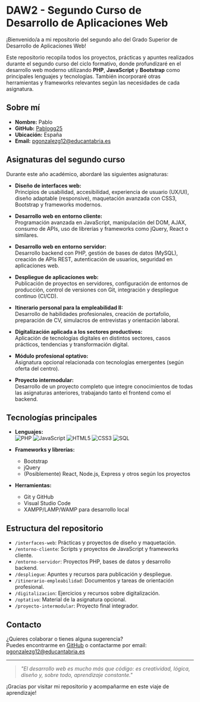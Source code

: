 # DAW2 - Segundo Curso de Desarrollo de Aplicaciones Web

¡Bienvenido/a a mi repositorio del segundo año del Grado Superior de Desarrollo de Aplicaciones Web!

Este repositorio recopila todos los proyectos, prácticas y apuntes realizados durante el segundo curso del ciclo formativo, donde profundizaré en el desarrollo web moderno utilizando **PHP**, **JavaScript** y **Bootstrap** como principales lenguajes y tecnologías. También incorporaré otras herramientas y frameworks relevantes según las necesidades de cada asignatura.

## Sobre mí

- **Nombre:** Pablo
- **GitHub:** [Pablogg25](https://github.com/Pablogg25)
- **Ubicación:** España
- **Email:** pgonzalezg12@educantabria.es

## Asignaturas del segundo curso

Durante este año académico, abordaré las siguientes asignaturas:

- **Diseño de interfaces web:**  
  Principios de usabilidad, accesibilidad, experiencia de usuario (UX/UI), diseño adaptable (responsive), maquetación avanzada con CSS3, Bootstrap y frameworks modernos.

- **Desarrollo web en entorno cliente:**  
  Programación avanzada en JavaScript, manipulación del DOM, AJAX, consumo de APIs, uso de librerías y frameworks como jQuery, React o similares.

- **Desarrollo web en entorno servidor:**  
  Desarrollo backend con PHP, gestión de bases de datos (MySQL), creación de APIs REST, autenticación de usuarios, seguridad en aplicaciones web.

- **Despliegue de aplicaciones web:**  
  Publicación de proyectos en servidores, configuración de entornos de producción, control de versiones con Git, integración y despliegue continuo (CI/CD).

- **Itinerario personal para la empleabilidad II:**  
  Desarrollo de habilidades profesionales, creación de portafolio, preparación de CV, simulacros de entrevistas y orientación laboral.

- **Digitalización aplicada a los sectores productivos:**  
  Aplicación de tecnologías digitales en distintos sectores, casos prácticos, tendencias y transformación digital.

- **Módulo profesional optativo:**  
  Asignatura opcional relacionada con tecnologías emergentes (según oferta del centro).

- **Proyecto intermodular:**  
  Desarrollo de un proyecto completo que integre conocimientos de todas las asignaturas anteriores, trabajando tanto el frontend como el backend.

## Tecnologías principales

- **Lenguajes:**  
  ![PHP](https://img.shields.io/badge/PHP-777BB4?logo=php&logoColor=white) 
  ![JavaScript](https://img.shields.io/badge/JavaScript-F7DF1E?logo=javascript&logoColor=black)
  ![HTML5](https://img.shields.io/badge/HTML5-E34F26?logo=html5&logoColor=white)
  ![CSS3](https://img.shields.io/badge/CSS3-1572B6?logo=css3&logoColor=white)
  ![SQL](https://img.shields.io/badge/SQL-4479A1?logo=mysql&logoColor=white)

- **Frameworks y librerías:**
  - Bootstrap
  - jQuery
  - (Posiblemente) React, Node.js, Express y otros según los proyectos

- **Herramientas:**
  - Git y GitHub
  - Visual Studio Code
  - XAMPP/LAMP/WAMP para desarrollo local

## Estructura del repositorio

- `/interfaces-web`: Prácticas y proyectos de diseño y maquetación.
- `/entorno-cliente`: Scripts y proyectos de JavaScript y frameworks cliente.
- `/entorno-servidor`: Proyectos PHP, bases de datos y desarrollo backend.
- `/despliegue`: Apuntes y recursos para publicación y despliegue.
- `/itinerario-empleabilidad`: Documentos y tareas de orientación profesional.
- `/digitalizacion`: Ejercicios y recursos sobre digitalización.
- `/optativo`: Material de la asignatura opcional.
- `/proyecto-intermodular`: Proyecto final integrador.

## Contacto

¿Quieres colaborar o tienes alguna sugerencia?  
Puedes encontrarme en [GitHub](https://github.com/Pablogg25) o contactarme por email: pgonzalezg12@educantabria.es

---

> _"El desarrollo web es mucho más que código: es creatividad, lógica, diseño y, sobre todo, aprendizaje constante."_  

¡Gracias por visitar mi repositorio y acompañarme en este viaje de aprendizaje!


